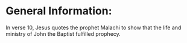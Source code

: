 # General Information:

In verse 10, Jesus quotes the prophet Malachi to show that the life and ministry of John the Baptist fulfilled prophecy.